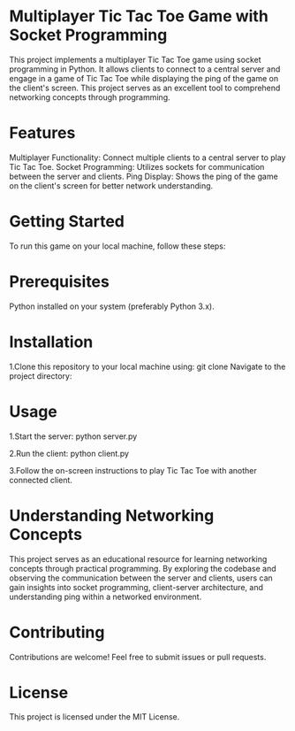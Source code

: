 # Multiplayer Tic Tac Toe Game with Socket Programming
This project implements a multiplayer Tic Tac Toe game using socket programming in Python. It allows clients to connect to a central server and engage in a game of Tic Tac Toe while displaying the ping of the game on the client's screen. This project serves as an excellent tool to comprehend networking concepts through programming.


# Features
Multiplayer Functionality: Connect multiple clients to a central server to play Tic Tac Toe.
Socket Programming: Utilizes sockets for communication between the server and clients.
Ping Display: Shows the ping of the game on the client's screen for better network understanding.


# Getting Started
To run this game on your local machine, follow these steps:

# Prerequisites
Python installed on your system (preferably Python 3.x).


# Installation
1.Clone this repository to your local machine using:
git clone 
Navigate to the project directory:


# Usage
1.Start the server:
python server.py

2.Run the client:
python client.py

3.Follow the on-screen instructions to play Tic Tac Toe with another connected client.

# Understanding Networking Concepts
This project serves as an educational resource for learning networking concepts through practical programming. By exploring the codebase and observing the communication between the server and clients, users can gain insights into socket programming, client-server architecture, and understanding ping within a networked environment.

# Contributing
Contributions are welcome! Feel free to submit issues or pull requests.

# License
This project is licensed under the MIT License.